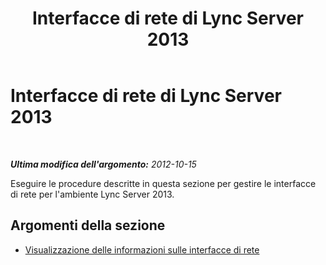 ﻿---
title: Interfacce di rete di Lync Server 2013
TOCTitle: Interfacce di rete di Lync Server 2013
ms:assetid: d59abec1-f3cd-4cab-a684-c6afdd7faa77
ms:mtpsurl: https://technet.microsoft.com/it-it/library/JJ721900(v=OCS.15)
ms:contentKeyID: 49887776
ms.date: 08/24/2015
mtps_version: v=OCS.15
ms.translationtype: HT
---

# Interfacce di rete di Lync Server 2013

 

_**Ultima modifica dell'argomento:** 2012-10-15_

Eseguire le procedure descritte in questa sezione per gestire le interfacce di rete per l'ambiente Lync Server 2013.

## Argomenti della sezione

  - [Visualizzazione delle informazioni sulle interfacce di rete](lync-server-2013-viewing-network-interface-information.md)

